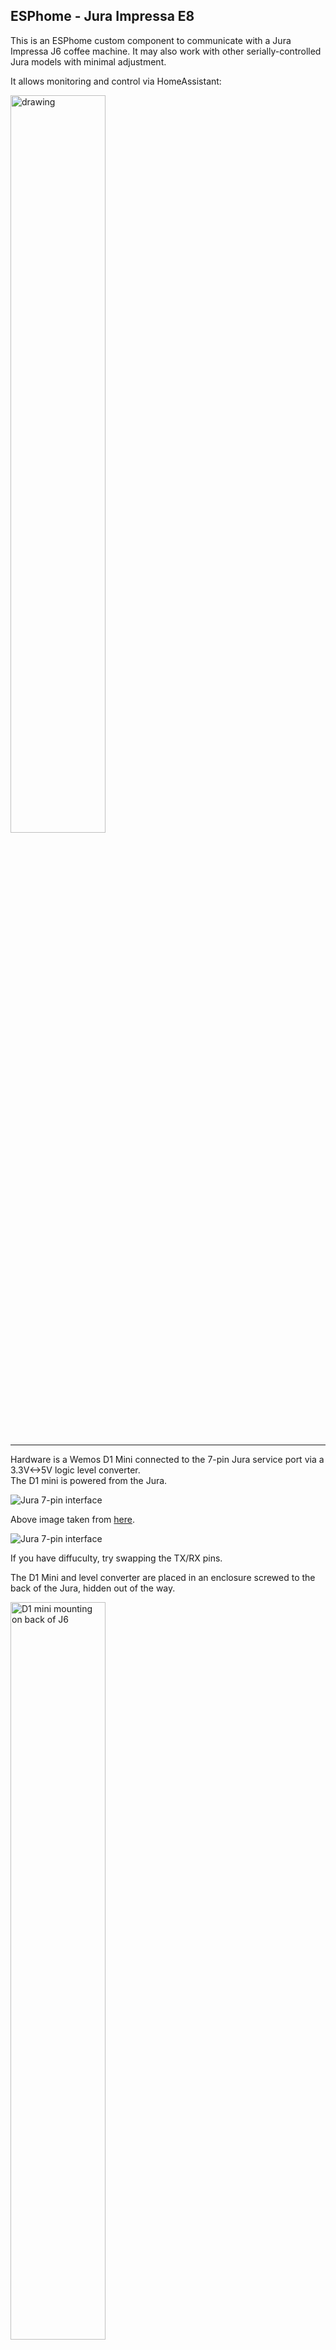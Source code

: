 ## ESPhome - Jura Impressa E8
This is an ESPhome custom component to communicate with a Jura Impressa J6 coffee machine.  It may also work with other serially-controlled Jura models with minimal adjustment.

It allows monitoring and control via HomeAssistant:

<img src="images/HomeAssistant_interface.png" alt="drawing" width=55%/>

***

Hardware is a Wemos D1 Mini connected to the 7-pin Jura service port via a 3.3V<->5V logic level converter.\
The D1 mini is powered from the Jura.

<img src="images/seven-pin-interface.jpg" alt="Jura 7-pin interface">

Above image taken from [here](https://community.home-assistant.io/t/control-your-jura-coffee-machine/26604).

<img src="images/connection-diagram.png" alt="Jura 7-pin interface">

If you have diffuculty, try swapping the TX/RX pins.

The D1 Mini and level converter are placed in an enclosure screwed to the back of the Jura, hidden out of the way.

<img src="images/d1-mini-mounting.jpg" alt="D1 mini mounting on back of J6" width=55%/>

Internal connections to the service connector wires are done with "T" tap/splices, leaving the connector itself alone.

<img src="images/t-splice.png" alt="T-splice" width=25%/>

***

Commands for your machine can be generated using the provided script, `generate_esphome_jura_yaml.py`.  It requires the `bitarray` Python module to be installed.

      $ ./generate_esphome_jura_yaml.py AN:01

            - uart.write: [0xDF, 0xDB, 0xDB, 0xDF]  ## 'A'
            - delay: 8ms
            - uart.write: [0xFB, 0xFF, 0xDB, 0xDF]  ## 'N'
            - delay: 8ms
            - uart.write: [0xFB, 0xFB, 0xFF, 0xDB]  ## ':'
            - delay: 8ms
            - uart.write: [0xDB, 0xDB, 0xFF, 0xDB]  ## '0'
            - delay: 8ms
            - uart.write: [0xDF, 0xDB, 0xFF, 0xDB]  ## '1'
            - delay: 8ms
            - uart.write: [0xDF, 0xFF, 0xDB, 0xDB]  ## '\r'
            - delay: 8ms
            - uart.write: [0xFB, 0xFB, 0xDB, 0xDB]  ## '\n'

Particular commands seem to vary by model.\
These work on the Impressa J6, software `TY: PIM V01.01`, `TL: LOADER V3.0`.
Command | Action
--- | ---
AN:01 | Switch On
AN:02 | Switch Off
FA:01 | Switch off, including rinse
AN:0D | Tray Test? Or date related?
FA:02 | Heat up water
FA:03 | Heat up water & Make steam?
FA:06 | Make hot water
FA:07 | Make 1 Espresso
FA:08 | Make 2 Espressi
FA:09 | Make 1 Coffee
FA:0A | Make 2 Coffees
FA:0B | Cup illumination light comes on. Also exits menu system.
FA:0C | Enters the menu system - displays RINSE as the first option
FA:0D | Cycles through menu options [dial counter-clockwise]
FA:OE | Cycles through menu options clockwise [dial-clockwise]
FA:0F | Reads "B. Full", Freezes up
DA:16 | Shows the final two digits on the display, i.e. "16.."

#### To-Do:
- Determine how to initiate a Force Rinse action on this model
- Status of "Fill Beans", "Need Cleaning", and "Need Flushing"
- Actual machine power state (currently we use an 'Optimistic', 'Assumed State' Template switch in ESPhome)
